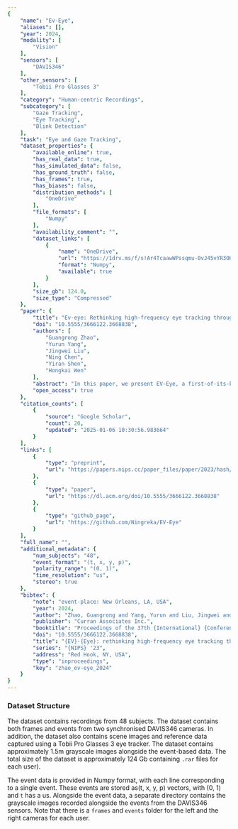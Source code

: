 ```yaml
---
{
    "name": "Ev-Eye",
    "aliases": [],
    "year": 2024,
    "modality": [
        "Vision"
    ],
    "sensors": [
        "DAVIS346"
    ],
    "other_sensors": [
        "Tobii Pro Glasses 3"
    ],
    "category": "Human-centric Recordings",
    "subcategory": [
        "Gaze Tracking",
        "Eye Tracking",
        "Blink Detection"
    ],
    "task": "Eye and Gaze Tracking",
    "dataset_properties": {
        "available_online": true,
        "has_real_data": true,
        "has_simulated_data": false,
        "has_ground_truth": false,
        "has_frames": true,
        "has_biases": false,
        "distribution_methods": [
            "OneDrive"
        ],
        "file_formats": [
            "Numpy"
        ],
        "availability_comment": "",
        "dataset_links": [
            {
                "name": "OneDrive",
                "url": "https://1drv.ms/f/s!Ar4TcaawWPssqmu-0vJ45vYR3OHw",
                "format": "Numpy",
                "available": true
            }
        ],
        "size_gb": 124.0,
        "size_type": "Compressed"
    },
    "paper": {
        "title": "Ev-eye: Rethinking high-frequency eye tracking through the lenses of event cameras",
        "doi": "10.5555/3666122.3668838",
        "authors": [
            "Guangrong Zhao",
            "Yurun Yang",
            "Jingwei Liu",
            "Ning Chen",
            "Yiran Shen",
            "Hongkai Wen"
        ],
        "abstract": "In this paper, we present EV-Eye, a first-of-its-kind large scale multimodal eye tracking dataset aimed at inspiring research on high-frequency eye/gaze tracking. EV-Eye utilizes an emerging bio-inspired event camera to capture independent pixel-level intensity changes induced by eye movements, achieving sub-microsecond latency. Our dataset was curated over a two-week period and collected from 48 participants encompassing diverse genders and age groups. It comprises over 1.5 million near-eye grayscale images and 2.7 billion event samples generated by two DAVIS346 event cameras. Additionally, the dataset contains 675 thousands scene images and 2.7 million gaze references captured by Tobii Pro Glasses 3 eye tracker for cross-modality validation. Compared with existing event-based high-frequency eye tracking datasets, our dataset is significantly larger in size, and the gaze references involve more natural eye movement patterns, i.e., fixation, saccade and smooth pursuit. Alongside the event data, we also present a hybrid eye tracking method as benchmark, which leverages both the near-eye grayscale images and event data for robust and high-frequency eye tracking. We show that our method achieves higher accuracy for both pupil and gaze estimation tasks compared to the existing solution.",
        "open_access": true
    },
    "citation_counts": [
        {
            "source": "Google Scholar",
            "count": 20,
            "updated": "2025-01-06 10:30:56.983664"
        }
    ],
    "links": [
        {
            "type": "preprint",
            "url": "https://papers.nips.cc/paper_files/paper/2023/hash/c41b5d8c1ba15b2aa83e4fa1541f02c8-Abstract-Datasets_and_Benchmarks.html"
        },
        {
            "type": "paper",
            "url": "https://dl.acm.org/doi/10.5555/3666122.3668838"
        },
        {
            "type": "github_page",
            "url": "https://github.com/Ningreka/EV-Eye"
        }
    ],
    "full_name": "",
    "additional_metadata": {
        "num_subjects": "48",
        "event_format": "(t, x, y, p)",
        "polarity_range": "(0, 1)",
        "time_resolution": "us",
        "stereo": true
    },
    "bibtex": {
        "note": "event-place: New Orleans, LA, USA",
        "year": 2024,
        "author": "Zhao, Guangrong and Yang, Yurun and Liu, Jingwei and Chen, Ning and Shen, Yiran and Wen, Hongkai and Lan, Guohao",
        "publisher": "Curran Associates Inc.",
        "booktitle": "Proceedings of the 37th {International} {Conference} on {Neural} {Information} {Processing} {Systems}",
        "doi": "10.5555/3666122.3668838",
        "title": "{EV}-{Eye}: rethinking high-frequency eye tracking through the lenses of event cameras",
        "series": "{NIPS} '23",
        "address": "Red Hook, NY, USA",
        "type": "inproceedings",
        "key": "zhao_ev-eye_2024"
    }
}
---
```



### Dataset Structure 



The dataset contains recordings from 48 subjects. The dataset contains both frames and events from two synchronised DAVIS346 cameras. In addition, the dataset also contains scene images and reference data captured using a Tobii Pro Glasses 3 eye tracker. The dataset contains approximately 1.5m grayscale images alongside the event-based data. The total size of the dataset is approximately 124 Gb containing `.rar` files for each user).

The event data is provided in Numpy format, with each line corresponding to a single event. These  events are stored as(t, x, y, p) vectors, with (0, 1) and `t` has a us. Alongside the event data, a separate directory contains the grayscale images recorded alongside the events from the DAVIS346 sensors. Note that there is a `frames` and `events` folder for the left and the right cameras for each user.